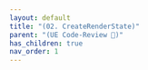 ```yaml
---
layout: default
title: "(02. CreateRenderState)"
parent: "(UE Code-Review 🐳)"
has_children: true
nav_order: 1
---
```



